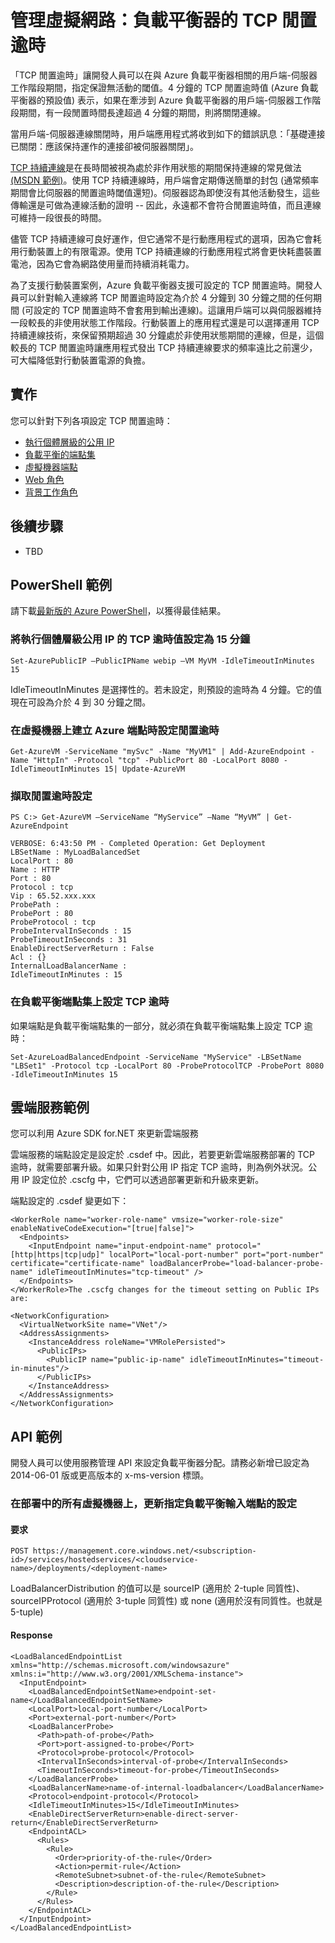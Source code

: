 <properties 
   authors="danielceckert" 
   documentationCenter="dev-center-name" 
   editor=""
   manager="jefco" 
   pageTitle="管理：負載平衡器的閒置逾時" 
   description="Azure 負載平衡器閒置逾時的管理功能" 
   services="virtual-network" 
   />

<tags
   ms.author="danecke"
   ms.date="05/27/2015"
   ms.devlang="na"
   ms.service="virtual-network"
   ms.topic="article"
   ms.tgt_pltfrm="na"
   ms.workload="infrastructure-services"
   />
   
# 管理虛擬網路：負載平衡器的 TCP 閒置逾時

「TCP 閒置逾時」讓開發人員可以在與 Azure 負載平衡器相關的用戶端-伺服器工作階段期間，指定保證無活動的閾值。4 分鐘的 TCP 閒置逾時值 (Azure 負載平衡器的預設值) 表示，如果在牽涉到 Azure 負載平衡器的用戶端-伺服器工作階段期間，有一段閒置時間長達超過 4 分鐘的期間，則將關閉連線。

當用戶端-伺服器連線關閉時，用戶端應用程式將收到如下的錯誤訊息：「基礎連接已關閉：應該保持運作的連接卻被伺服器關閉」。

[TCP 持續連線](http://tools.ietf.org/html/rfc1122#page-101)是在長時間被視為處於非作用狀態的期間保持連線的常見做法 [(MSDN 範例)](http://msdn.microsoft.com/library/system.net.servicepoint.settcpkeepalive.aspx)。使用 TCP 持續連線時，用戶端會定期傳送簡單的封包 (通常頻率期間會比伺服器的閒置逾時閾值還短)。伺服器認為即使沒有其他活動發生，這些傳輸還是可做為連線活動的證明 -- 因此，永遠都不會符合閒置逾時值，而且連線可維持一段很長的時間。

儘管 TCP 持續連線可良好運作，但它通常不是行動應用程式的選項，因為它會耗用行動裝置上的有限電源。使用 TCP 持續連線的行動應用程式將會更快耗盡裝置電池，因為它會為網路使用量而持續消耗電力。

為了支援行動裝置案例，Azure 負載平衡器支援可設定的 TCP 閒置逾時。開發人員可以針對輸入連線將 TCP 閒置逾時設定為介於 4 分鐘到 30 分鐘之間的任何期間 (可設定的 TCP 閒置逾時不會套用到輸出連線)。這讓用戶端可以與伺服器維持一段較長的非使用狀態工作階段。行動裝置上的應用程式還是可以選擇運用 TCP 持續連線技術，來保留預期超過 30 分鐘處於非使用狀態期間的連線，但是，這個較長的 TCP 閒置逾時讓應用程式發出 TCP 持續連線要求的頻率遠比之前還少，可大幅降低對行動裝置電源的負擔。

## 實作

您可以針對下列各項設定 TCP 閒置逾時：

* [執行個體層級的公用 IP](http://msdn.microsoft.com/library/azure/dn690118.aspx)
* [負載平衡的端點集](http://msdn.microsoft.com/library/azure/dn655055.aspx)
* [虛擬機器端點](../virtual-machines/virtual-machines-set-up-endpoints.md)
* [Web 角色](http://msdn.microsoft.com/library/windowsazure/ee758711.aspx)
* [背景工作角色](http://msdn.microsoft.com/library/windowsazure/ee758711.aspx)

## 後續步驟
* TBD

## PowerShell 範例
請下載[最新版的 Azure PowerShell](https://github.com/Azure/azure-sdk-tools/releases)，以獲得最佳結果。

### 將執行個體層級公用 IP 的 TCP 逾時值設定為 15 分鐘

    Set-AzurePublicIP –PublicIPName webip –VM MyVM -IdleTimeoutInMinutes 15

IdleTimeoutInMinutes 是選擇性的。若未設定，則預設的逾時為 4 分鐘。它的值現在可設為介於 4 到 30 分鐘之間。

### 在虛擬機器上建立 Azure 端點時設定閒置逾時

    Get-AzureVM -ServiceName "mySvc" -Name "MyVM1" | Add-AzureEndpoint -Name "HttpIn" -Protocol "tcp" -PublicPort 80 -LocalPort 8080 -IdleTimeoutInMinutes 15| Update-AzureVM

### 擷取閒置逾時設定

    PS C:> Get-AzureVM –ServiceName “MyService” –Name “MyVM” | Get-AzureEndpoint
    
    VERBOSE: 6:43:50 PM - Completed Operation: Get Deployment
    LBSetName : MyLoadBalancedSet
    LocalPort : 80
    Name : HTTP
    Port : 80
    Protocol : tcp
    Vip : 65.52.xxx.xxx
    ProbePath :
    ProbePort : 80
    ProbeProtocol : tcp
    ProbeIntervalInSeconds : 15
    ProbeTimeoutInSeconds : 31
    EnableDirectServerReturn : False
    Acl : {}
    InternalLoadBalancerName :
    IdleTimeoutInMinutes : 15
    
### 在負載平衡端點集上設定 TCP 逾時

如果端點是負載平衡端點集的一部分，就必須在負載平衡端點集上設定 TCP 逾時：

    Set-AzureLoadBalancedEndpoint -ServiceName "MyService" -LBSetName "LBSet1" -Protocol tcp -LocalPort 80 -ProbeProtocolTCP -ProbePort 8080 -IdleTimeoutInMinutes 15

## 雲端服務範例

您可以利用 Azure SDK for.NET 來更新雲端服務

雲端服務的端點設定是設定於 .csdef 中。因此，若要更新雲端服務部署的 TCP 逾時，就需要部署升級。如果只針對公用 IP 指定 TCP 逾時，則為例外狀況。公用 IP 設定位於 .cscfg 中，它們可以透過部署更新和升級來更新。

端點設定的 .csdef 變更如下：

    <WorkerRole name="worker-role-name" vmsize="worker-role-size" enableNativeCodeExecution="[true|false]">
      <Endpoints>
        <InputEndpoint name="input-endpoint-name" protocol="[http|https|tcp|udp]" localPort="local-port-number" port="port-number" certificate="certificate-name" loadBalancerProbe="load-balancer-probe-name" idleTimeoutInMinutes="tcp-timeout" />
      </Endpoints>
    </WorkerRole>The .cscfg changes for the timeout setting on Public IPs are:
    
    <NetworkConfiguration>
      <VirtualNetworkSite name="VNet"/>
      <AddressAssignments>
        <InstanceAddress roleName="VMRolePersisted">
          <PublicIPs>
            <PublicIP name="public-ip-name" idleTimeoutInMinutes="timeout-in-minutes"/>
          </PublicIPs>
        </InstanceAddress>
      </AddressAssignments>
    </NetworkConfiguration>
    
## API 範例

開發人員可以使用服務管理 API 來設定負載平衡器分配。請務必新增已設定為 2014-06-01 版或更高版本的 x-ms-version 標頭。

### 在部署中的所有虛擬機器上，更新指定負載平衡輸入端點的設定

#### 要求

    POST https://management.core.windows.net/<subscription-id>/services/hostedservices/<cloudservice-name>/deployments/<deployment-name>

LoadBalancerDistribution 的值可以是 sourceIP (適用於 2-tuple 同質性)、sourceIPProtocol (適用於 3-tuple 同質性) 或 none (適用於沒有同質性。也就是 5-tuple)

#### Response

    <LoadBalancedEndpointList xmlns="http://schemas.microsoft.com/windowsazure" xmlns:i="http://www.w3.org/2001/XMLSchema-instance">
      <InputEndpoint>
        <LoadBalancedEndpointSetName>endpoint-set-name</LoadBalancedEndpointSetName>
        <LocalPort>local-port-number</LocalPort>
        <Port>external-port-number</Port>
        <LoadBalancerProbe>
          <Path>path-of-probe</Path>
          <Port>port-assigned-to-probe</Port>
          <Protocol>probe-protocol</Protocol>
          <IntervalInSeconds>interval-of-probe</IntervalInSeconds>
          <TimeoutInSeconds>timeout-for-probe</TimeoutInSeconds>
        </LoadBalancerProbe>
        <LoadBalancerName>name-of-internal-loadbalancer</LoadBalancerName>
        <Protocol>endpoint-protocol</Protocol>
        <IdleTimeoutInMinutes>15</IdleTimeoutInMinutes>
        <EnableDirectServerReturn>enable-direct-server-return</EnableDirectServerReturn>
        <EndpointACL>
          <Rules>
            <Rule>
              <Order>priority-of-the-rule</Order>
              <Action>permit-rule</Action>
              <RemoteSubnet>subnet-of-the-rule</RemoteSubnet>
              <Description>description-of-the-rule</Description>
            </Rule>
          </Rules>
        </EndpointACL>
      </InputEndpoint>
    </LoadBalancedEndpointList>
 

<!---HONumber=58-->